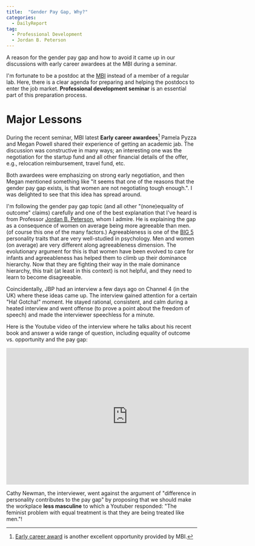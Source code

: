 ```yaml
---
title:  "Gender Pay Gap, Why?"
categories: 
  - DailyReport 
tag: 
  - Professional Development
  - Jordan B. Peterson
---
```

A reason for the gender pay gap and how to avoid it came up in our discussions with early career awardees at the MBI during a seminar. 

I'm fortunate to be a postdoc at the [MBI](https://mbi.osu.edu/) instead of a member of a regular lab. Here, there is a clear agenda for preparing and helping the postdocs to enter the job market. __Professional development seminar__ is an essential part of this preparation process. 


# Major Lessons
During the recent seminar, MBI latest __Early career awardees__[^1] Pamela Pyzza and Megan Powell shared their experience of getting an academic jab. The discussion was constructive in many ways; an interesting one was the negotiation for the startup fund and all other financial details of the offer, e.g., relocation reimbursement, travel fund, etc. 

Both awardees were emphasizing on strong early negotiation, and then Megan mentioned something like "it seems that one of the reasons that the gender pay gap exists, is that women are not negotiating tough enough.". I was delighted to see that this idea has spread around. 

I'm following the gender pay gap topic (and all other "(none)equality of outcome" claims) carefully and one of the best explanation that I've heard is from Professor [Jordan B. Peterson](https://jordanbpeterson.com/), whom I admire. 
He is explaining the gap as a consequence of women on average being more agreeable than men. (of course this one of the many factors.) Agreeableness is one of the [BIG 5](https://en.wikipedia.org/wiki/Big_Five_personality_traits) personality traits that are very well-studied in psychology. Men and women (on average) are very different along agreeableness dimension. The evolutionary argument for this is that women have been evolved to care for infants and agreeableness has helped them to climb up their dominance hierarchy. Now that they are fighting their way in the male dominance hierarchy, this trait (at least in this context) is not helpful, and they need to learn to become disagreeable. 

Coincidentally, JBP had an interview a few days ago on Channel 4 (in the UK) where these ideas came up. The interview gained attention for a certain "Ha! Gotcha!" moment. He stayed rational, consistent, and calm during a heated interview and went offense (to prove a point about the freedom of speech) and made the interviewer speechless for a minute. 

Here is the Youtube video of the interview where he talks about his recent book and answer a wide range of question, including equality of outcome vs. opportunity and the pay gap:

<iframe width="640" height="360" src="https://www.youtube.com/embed/aMcjxSThD54" frameborder="0" allow="autoplay; encrypted-media" allowfullscreen></iframe>

Cathy Newman, the interviewer, went against the argument of "difference in personality contributes to the pay gap" by proposing that we should make the workplace __less masculine__ to which a Youtuber responded: "The feminist problem with equal treatment is that they are being treated like men."! 



[^1]: [Early career award](https://mbi.osu.edu/participate/early-career-award/) is another excellent opportunity provided by MBI.
